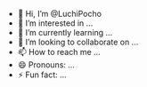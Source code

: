 - 👋 Hi, I’m @LuchiPocho
- 👀 I’m interested in ...
- 🌱 I’m currently learning ...
- 💞️ I’m looking to collaborate on ...
- 📫 How to reach me ...
- 😄 Pronouns: ...
- ⚡ Fun fact: ...

<!---
LuchiPocho/LuchiPocho is a ✨ special ✨ repository because its `README.md` (this file) appears on your GitHub profile.
You can click the Preview link to take a look at your changes.
--->
